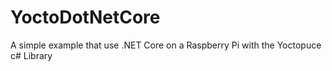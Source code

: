 # YoctoDotNetCore
A simple example that use .NET Core on a Raspberry Pi with the Yoctopuce c# Library

